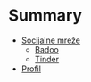 # Summary

* [Socijalne mreže](socijalne-mreze.md)
	* [Badoo](badoo.md)
	* [Tinder](tinder.md)
* [Profil](profil.md)
